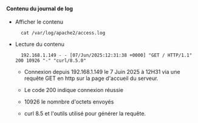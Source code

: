 
#### Contenu du journal de log

- Afficher le contenu

        cat /var/log/apache2/access.log

- Lecture du contenu

        192.168.1.149 - - [07/Jun/2025:12:31:38 +0000] "GET / HTTP/1.1" 200 10926 "-" "curl/8.5.0"

    - Connexion depuis 192.168.1.149 le 7 Juin 2025 à 12H31 via une requête GET en http sur la page d'accueil du serveur.

    - Le code 200 indique connexion réussie

    - 10926 le nomnbre d'octets envoyés

    - curl 8.5 et l'outils utilisé pour générer la requête.


